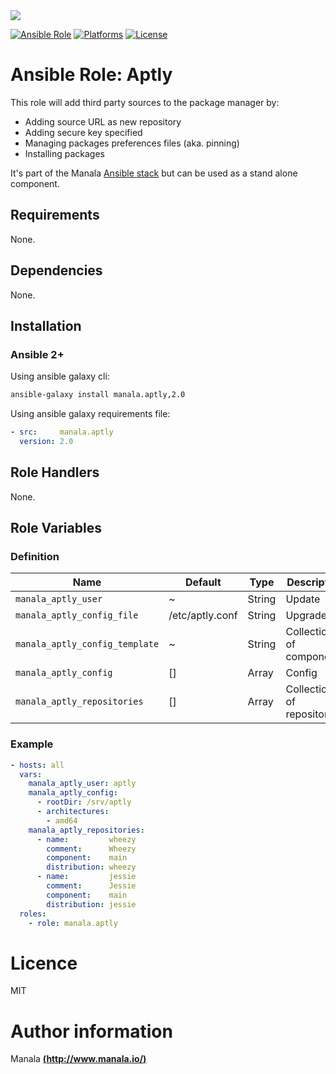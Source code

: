 <img src="http://www.elao.com/images/corpo/logo_red_small.png"/>

[![Ansible Role](https://img.shields.io/ansible/role/5533.svg?style=plastic)](https://galaxy.ansible.com/list#/roles/5533) [![Platforms](https://img.shields.io/badge/platforms-debian-lightgrey.svg?style=plastic)](#) [![License](http://img.shields.io/:license-mit-lightgrey.svg?style=plastic)](#)

# Ansible Role: Aptly

This role will add third party sources to the package manager by:
- Adding source URL as new repository
- Adding secure key specified
- Managing packages preferences files (aka. pinning)
- Installing packages

It's part of the Manala <a href="http://www.manala.io" target="_blank">Ansible stack</a> but can be used as a stand alone component.

## Requirements

None.

## Dependencies

None.

## Installation

### Ansible 2+

Using ansible galaxy cli:

```bash
ansible-galaxy install manala.aptly,2.0
```

Using ansible galaxy requirements file:

```yaml
- src:     manala.aptly
  version: 2.0
```

## Role Handlers

None.

## Role Variables

### Definition

| Name                           | Default         | Type   | Description                |
| ------------------------------ | --------------- | ------ | -------------------------- |
| `manala_aptly_user`            | ~               | String | Update                     |
| `manala_aptly_config_file`     | /etc/aptly.conf | String | Upgrade                    |
| `manala_aptly_config_template` | ~               | String | Collection of components   |
| `manala_aptly_config`          | []              | Array  | Config                     |
| `manala_aptly_repositories`    | []              | Array  | Collection of repositories |

### Example

```yaml
- hosts: all
  vars:
    manala_aptly_user: aptly
    manala_aptly_config:
      - rootDir: /srv/aptly
      - architectures:
        - amd64
    manala_aptly_repositories:
      - name:         wheezy
        comment:      Wheezy
        component:    main
        distribution: wheezy
      - name:         jessie
        comment:      Jessie
        component:    main
        distribution: jessie
  roles:
    - role: manala.aptly
```

# Licence

MIT

# Author information

Manala [**(http://www.manala.io/)**](http://www.manala.io)
